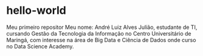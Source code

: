 # hello-world
Meu primeiro repositor
Meu nome: André Luiz Alves Julião, estudante de TI, cursando Gestão da Tecnologia da Informação no Centro Universitário de Maringá, com interesse na área de Big Data e Ciência de Dados onde curso no Data Science Academy.
